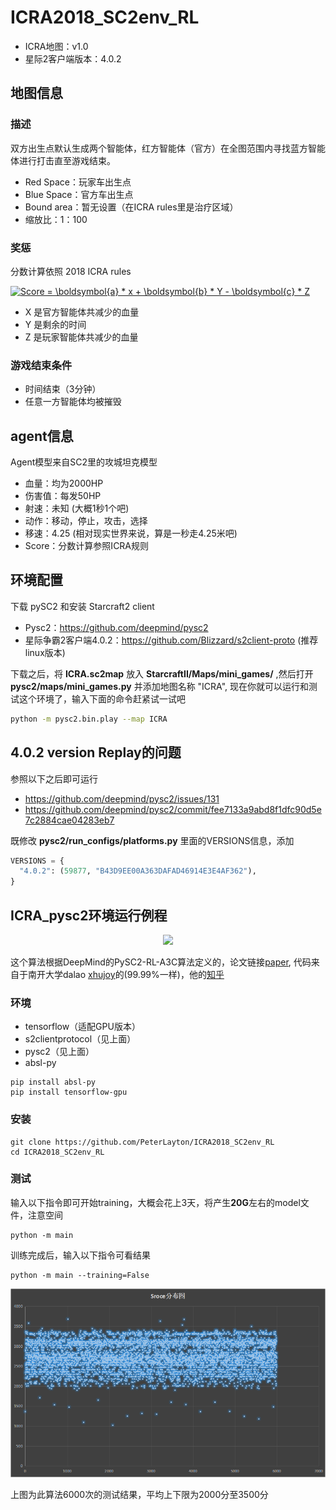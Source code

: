# ICRA2018_SC2env_RL

* ICRA地图：v1.0
* 星际2客户端版本：4.0.2

## 地图信息

### 描述

双方出生点默认生成两个智能体，红方智能体（官方）在全图范围内寻找蓝方智能体进行打击直至游戏结束。

* Red Space：玩家车出生点
* Blue Space：官方车出生点
* Bound area：暂无设置（在ICRA rules里是治疗区域）
* 缩放比：1：100

### 奖惩

分数计算依照 2018 ICRA rules

<a href="https://www.codecogs.com/eqnedit.php?latex=Score&space;=&space;\boldsymbol{a}&space;*&space;x&space;&plus;&space;\boldsymbol{b}&space;*&space;Y&space;-&space;\boldsymbol{c}&space;*&space;Z" target="_blank"><img src="https://latex.codecogs.com/gif.latex?Score&space;=&space;\boldsymbol{a}&space;*&space;x&space;&plus;&space;\boldsymbol{b}&space;*&space;Y&space;-&space;\boldsymbol{c}&space;*&space;Z" title="Score = \boldsymbol{a} * x + \boldsymbol{b} * Y - \boldsymbol{c} * Z" /></a>

* X 是官方智能体共减少的血量
* Y 是剩余的时间
* Z 是玩家智能体共减少的血量

### 游戏结束条件

* 时间结束（3分钟）
* 任意一方智能体均被摧毁

## agent信息

Agent模型来自SC2里的攻城坦克模型

* 血量：均为2000HP
* 伤害值：每发50HP
* 射速：未知 (大概1秒1个吧)
* 动作：移动，停止，攻击，选择
* 移速：4.25 (相对现实世界来说，算是一秒走4.25米吧)
* Score：分数计算参照ICRA规则

## 环境配置

下载 pySC2 和安装 Starcraft2 client

* Pysc2：https://github.com/deepmind/pysc2
* 星际争霸2客户端4.0.2：https://github.com/Blizzard/s2client-proto (推荐linux版本)

下载之后，将 **ICRA.sc2map** 放入 **StarcraftII/Maps/mini_games/** ,然后打开 **pysc2/maps/mini_games.py** 并添加地图名称 "ICRA",
现在你就可以运行和测试这个环境了，输入下面的命令赶紧试一试吧

```bash
python -m pysc2.bin.play --map ICRA
```

## 4.0.2 version Replay的问题

参照以下之后即可运行

* https://github.com/deepmind/pysc2/issues/131 
* https://github.com/deepmind/pysc2/commit/fee7133a9abd8f1dfc90d5e7c2884cae04283eb7

既修改 **pysc2/run_configs/platforms.py** 里面的VERSIONS信息，添加

```python
VERSIONS = {
  "4.0.2": (59877, "B43D9EE00A363DAFAD46914E3E4AF362"),
}
```

## ICRA_pysc2环境运行例程

<div align="center">
  <img src=images/ICRA.gif width="720px"/>
</div>

这个算法根据DeepMind的PySC2-RL-A3C算法定义的，论文链接[paper](https://deepmind.com/documents/110/sc2le.pdf),
代码来自于南开大学dalao [xhujoy](https://github.com/xhujoy/pysc2-agents)的(99.99%一样)，他的[知乎](https://zhuanlan.zhihu.com/p/29246185?group_id=890682069733232640)

### 环境

* tensorflow（适配GPU版本）
* s2clientprotocol（见上面）
* pysc2（见上面）
* absl-py

```shell
pip install absl-py
pip install tensorflow-gpu
```

### 安装

```shell
git clone https://github.com/PeterLayton/ICRA2018_SC2env_RL
cd ICRA2018_SC2env_RL
```

### 测试

输入以下指令即可开始training，大概会花上3天，将产生**20G**左右的model文件，注意空间

```shell
python -m main
```

训练完成后，输入以下指令可看结果

```shell
python -m main --training=False
```

<div align="center">
  <img src=images/sroce.png width="910px"/>
</div>

上图为此算法6000次的测试结果，平均上下限为2000分至3500分
